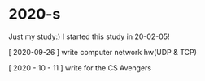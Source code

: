 # 2020-s
Just my study:)
I started this study in 20-02-05!

[ 2020-09-26 ]
write computer network hw(UDP & TCP)

[ 2020 - 10 - 11 ]
write for the CS Avengers
